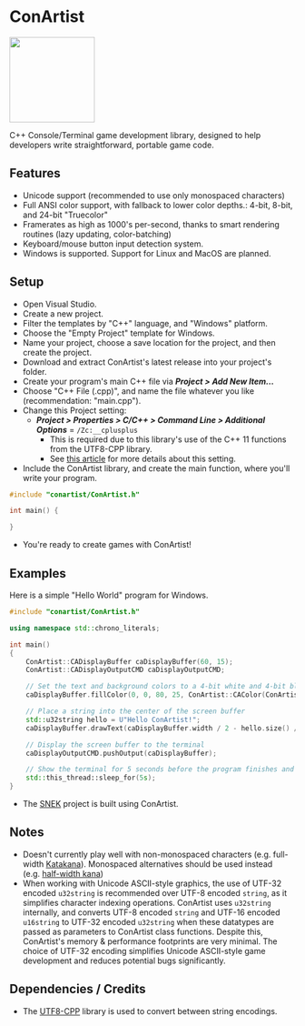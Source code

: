 # ConArtist

<img src="https://user-images.githubusercontent.com/16319829/81180309-2b51f000-8fee-11ea-8a78-ddfe8c3412a7.png" width="150" height="150">

C++ Console/Terminal game development library, designed to help developers write straightforward, portable game code.

## Features
- Unicode support (recommended to use only monospaced characters)
- Full ANSI color support, with fallback to lower color depths.: 4-bit, 8-bit, and 24-bit "Truecolor"
- Framerates as high as 1000's per-second, thanks to smart rendering routines (lazy updating, color-batching)
- Keyboard/mouse button input detection system.
- Windows is supported. Support for Linux and MacOS are planned.

## Setup
- Open Visual Studio.
- Create a new project.
- Filter the templates by "C++" language, and "Windows" platform.
- Choose the "Empty Project" template for Windows.
- Name your project, choose a save location for the project, and then create the project.
- Download and extract ConArtist's latest release into your project's folder.
- Create your program's main C++ file via ***Project > Add New Item...***
- Choose "C++ File (.cpp)", and name the file whatever you like (recommendation: "main.cpp").
- Change this Project setting:
	- ***Project > Properties > C/C++ > Command Line > Additional Options*** = `/Zc:__cplusplus`
		- This is required due to this library's use of the C++ 11 functions from the UTF8-CPP library.
		- See [this article](https://learn.microsoft.com/en-us/cpp/build/reference/zc-cplusplus?view=msvc-170) for more details about this setting.
- Include the ConArtist library, and create the main function, where you'll write your program.
```cpp
#include "conartist/ConArtist.h"

int main() {

}
```
- You're ready to create games with ConArtist!

## Examples
Here is a simple "Hello World" program for Windows.

```cpp
#include "conartist/ConArtist.h"

using namespace std::chrono_literals;

int main()
{
	ConArtist::CADisplayBuffer caDisplayBuffer(60, 15);
	ConArtist::CADisplayOutputCMD caDisplayOutputCMD;

	// Set the text and background colors to a 4-bit white and 4-bit blue, respectively
	caDisplayBuffer.fillColor(0, 0, 80, 25, ConArtist::CAColor(ConArtist::ANSI_4BIT_WHITE, ConArtist::ANSI_4BIT_BLUE));

	// Place a string into the center of the screen buffer
	std::u32string hello = U"Hello ConArtist!";
	caDisplayBuffer.drawText(caDisplayBuffer.width / 2 - hello.size() / 2, caDisplayBuffer.height / 2, hello);

	// Display the screen buffer to the terminal
	caDisplayOutputCMD.pushOutput(caDisplayBuffer);

	// Show the terminal for 5 seconds before the program finishes and closes automatically
	std::this_thread::sleep_for(5s);
}
```


- The [SNEK](https://github.com/M-O-Marmalade/SNEK) project is built using ConArtist.

## Notes
- Doesn't currently play well with non-monospaced characters (e.g. full-width [Katakana](https://en.wikipedia.org/wiki/Katakana)). Monospaced alternatives should be used instead (e.g. [half-width kana](https://en.wikipedia.org/wiki/Half-width_kana))
- When working with Unicode ASCII-style graphics, the use of UTF-32 encoded `u32string` is recommended over UTF-8 encoded `string`, as it simplifies character indexing operations. ConArtist uses `u32string` internally, and converts UTF-8 encoded `string` and UTF-16 encoded `u16string` to UTF-32 encoded `u32string` when these datatypes are passed as parameters to ConArtist class functions. Despite this, ConArtist's memory & performance footprints are very minimal. The choice of UTF-32 encoding simplifies Unicode ASCII-style game development and reduces potential bugs significantly.

## Dependencies / Credits
- The [UTF8-CPP](https://github.com/nemtrif/utfcpp) library is used to convert between string encodings.
